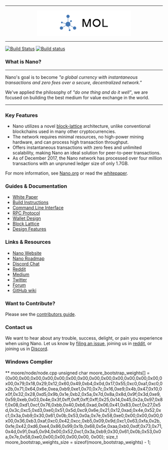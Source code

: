 <hr />
<div align="center">
    <img src="images/logo.svg" alt="Logo" width='300px' height='auto'/>
</div>
<hr />

[![Build Status](https://travis-ci.org/nanocurrency/raiblocks.svg?branch=master)](https://travis-ci.org/nanocurrency/raiblocks)
[![Build status](https://ci.appveyor.com/api/projects/status/uwdcxi87h2y6jx94/branch/master?svg=true)](https://ci.appveyor.com/project/argakiig/raiblocks/branch/master)
### What is Nano?

---

Nano's goal is to become _"a global currency with instantaneous transactions and zero fees over a secure, decentralized network."_

We've applied the philosophy of _"do one thing and do it well"_, we are focused on building the best medium for value exchange in the world.

---

### Key Features

* Nano utilizes a novel [block-lattice](https://github.com/nanocurrency/raiblocks/wiki/Block-lattice) architecture, unlike conventional blockchains used in many other cryptocurrencies.
* The network requires minimal resources, no high-power mining hardware, and can process high transaction throughput.
* Offers instantaneous transactions with zero fees and unlimited scalability, making Nano an ideal solution for peer-to-peer transactions.
* As of December 2017, the Nano network has processed over four million transactions with an unpruned ledger size of only 1.7GB.

For more information, see [Nano.org](https://nano.org/) or read the [whitepaper](https://nano.org/en/whitepaper).

### Guides & Documentation

* [White Paper](https://nano.org/en/whitepaper)
* [Build Instructions](https://github.com/nanocurrency/raiblocks/wiki/Build-Instructions)
* [Command Line Interface](https://github.com/nanocurrency/raiblocks/wiki/Command-line-interface)
* [RPC Protocol](https://github.com/nanocurrency/raiblocks/wiki/RPC-protocol)
* [Wallet Design](https://github.com/nanocurrency/raiblocks/wiki/Wallet-design)
* [Block Lattice](https://github.com/nanocurrency/raiblocks/wiki/Block-lattice)
* [Design Features](https://github.com/nanocurrency/raiblocks/wiki/Design-features)

### Links & Resources

* [Nano Website](https://nano.org)
* [Nano Roadmap](https://raiblocks.net/media/raiblocks-roadmap-v2-en.png)
* [Discord Chat](https://chat.nano.org/)
* [Reddit](https://reddit.com/r/nanocurrency)
* [Medium](https://medium.com/@nanocurrency)
* [Twitter](https://twitter.com/nanocurrency)
* [Forum](https://forum.raiblocks.net/)
* [GitHub wiki](https://github.com/nanocurrency/raiblocks/wiki)

### Want to Contribute?

Please see the [contributors guide](https://github.com/nanocurrency/raiblocks/wiki/Contributing).

### Contact us

We want to hear about any trouble, success, delight, or pain you experience when
using Nano. Let us know by [filing an issue](https://github.com/nanocurrency/raiblocks/issues), joining us in [reddit](https://reddit.com/r/nanocurrency), or joining us in [Discord](https://chat.nano.org/).

### Windows Complier
** moore/node/node.cpp
unsigned char moore_bootstrap_weights[] = {0x00,0x00,0x00,0x00,0x00,0x00,0x00,0x00,0x00,0x00,0x00,0x00,0x00,0x00,0x79,0x18,0x29,0x12,0x60,0x49,0xb4,0x0d,0x17,0x55,0xc0,0xa1,0xc0,0x2b,0x71,0x64,0x6e,0xea,0xb9,0xe1,0x70,0x7c,0x16,0xe9,0x4b,0x47,0x10,0x0f,0x32,0x28,0xd5,0x9b,0x1e,0xb2,0x5a,0x7d,0x8a,0x8d,0x9f,0x3d,0xe9,0x59,0xeb,0x03,0x4e,0x3f,0xff,0xff,0xff,0xff,0x25,0x14,0x45,0x2a,0x97,0x8f,0x08,0xd1,0xcf,0x76,0xbb,0x40,0xb6,0xad,0x06,0x41,0x83,0xcf,0x27,0x5d,0x3c,0xc5,0xd3,0xe0,0x51,0x5d,0xc9,0x6e,0x21,0x12,0xad,0x4e,0x52,0xc1,0x3a,0xb9,0x30,0x61,0x0b,0x53,0x0a,0x7e,0x58,0xe0,0x00,0x00,0x00,0x00,0x36,0xb3,0xaf,0xc0,0x42,0xcc,0xb5,0x09,0x9d,0xc1,0x63,0xfa,0x2b,0xfe,0x42,0xd6,0xe4,0x86,0x99,0x1b,0x68,0x5e,0xaa,0xb0,0xdf,0x73,0x71,0x4d,0x91,0xa5,0x94,0x00,0x52,0xc1,0x3a,0xb9,0x30,0x61,0x0b,0x53,0x0a,0x7e,0x58,0xe0,0x00,0x00,0x00,0x00, 0x00};
size_t moore_bootstrap_weights_size = sizeof(moore_bootstrap_weights) - 1;